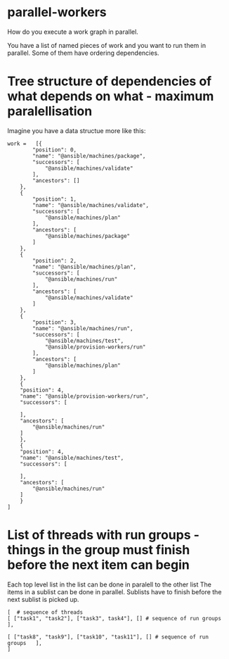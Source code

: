 # parallel-workers

How do you execute a work graph in parallel.

You have a list of named pieces of work and you want to run them in parallel. Some of them have ordering dependencies.

# Tree structure of dependencies of what depends on what - maximum paralellisation

Imagine you have a data structue more like this:

```
work =   [{
        "position": 0,
        "name": "@ansible/machines/package",
        "successors": [
            "@ansible/machines/validate"
        ],
        "ancestors": []
    },
    {
        "position": 1,
        "name": "@ansible/machines/validate",
        "successors": [
            "@ansible/machines/plan"
        ],
        "ancestors": [
            "@ansible/machines/package"
        ]
    },
    {
        "position": 2,
        "name": "@ansible/machines/plan",
        "successors": [
            "@ansible/machines/run"
        ],
        "ancestors": [
            "@ansible/machines/validate"
        ]
    },
    {
        "position": 3,
        "name": "@ansible/machines/run",
        "successors": [
            "@ansible/machines/test",
			"@ansible/provision-workers/run"
        ],
        "ancestors": [
            "@ansible/machines/plan"
        ]
    },
	{
	"position": 4,
	"name": "@ansible/provision-workers/run",
	"successors": [
	  
	],
	"ancestors": [
		"@ansible/machines/run"
	]
	},
	{
	"position": 4,
	"name": "@ansible/machines/test",
	"successors": [
	  
	],
	"ancestors": [
		"@ansible/machines/run"
	]
	}
]
```

# List of threads with run groups - things in the group must finish before the next item can begin

Each top level list in the list can be done in paralell to the other list
The items in a sublist can be done in parallel.
Sublists have to finish before the next sublist is picked up.

```
[  # sequence of threads
[ ["task1", "task2"], ["task3", task4"], [] # sequence of run groups   ],

[ ["task8", "task9"], ["task10", "task11"], [] # sequence of run groups   ],
]
```
